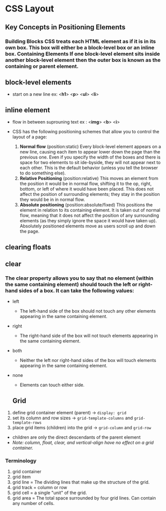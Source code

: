 # CSS Layout

## Key Concepts in Positioning Elements
### Building Blocks CSS treats each HTML element as if it is in its own box. This box will either be a block-level box or an inline box. Containing Elements If one block-level element sits inside another block-level element then the outer box is known as the containing or parent element.

## block-level elements 
   * start on a new line ex: <**h1**> <**p**> <**ul**> <**li**>
## inline element   
   * flow in between suprouning text ex : <**img**> <**b**> <**i**>

   * CSS has the following positioning schemes that allow you to control the layout of a page:
     1. **Normal flow** (position:static) Every block-level element appears on a new line, causing each item to appear lower down the page than the previous one. Even if you specify the width of the boxes and there is space for two elements to sit  ide-byside, they will not appear next to each other. This is the default behavior (unless you tell the browser to do something else).
     2. **Relative Positioning**  (position:relative)  This moves an element from the position it would be in normal flow, shifting it to the  op, right, bottom, or left of where it would have been placed. This does not affect the position of surrounding  elements; they stay in the position they would be in in normal flow.
     3. **Absolute positioning** (position:absolute/fixed) This positions the element in relation to its containing element. It is taken out of normal flow, meaning that it does not affect the position of any surrounding elements (as they simply ignore the space it would have taken up). Absolutely positioned elements move as users scroll up and down the page.

## clearing floats 
## clear 
### The clear property allows you to say that no element (within  the same containing element) should touch the left or right-hand sides of a box. It can take the following values:
* left 
   * The left-hand side of the box  should not touch any other elements appearing in the same containing element.
* right
   * The right-hand side of the box will not touch elements appearing in the same containing element.
* both
   * Neither the left nor right-hand sides of the box will touch elements appearing in the same containing element.
* none
   * Elements can touch either side.   

   ## Grid

1. define grid container element (parent) -> `display: grid`
2. set its column and row sizes -> `grid-template-columns` and `grid-template-rows`
3. place grid items (children) into the grid -> `grid-column` and `grid-row`

- children are only the direct descendants of the parent element
- _Note: column, float, clear, and vertical-align have no effect on a grid container._

### Terminology
1. grid container
2. grid item
3. grid line = The dividing lines that make up the structure of the grid.
4. grid track = column or row
5. grid cell = a single "unit" of the grid.
6. grid area = The total space surrounded by four grid lines. Can contain any number of cells.



